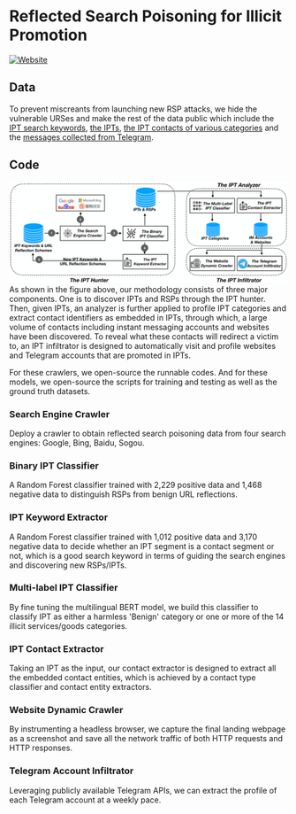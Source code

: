 # Reflected Search Poisoning for Illicit Promotion

 [![Website](https://img.shields.io/badge/Website-here-brightgreen?logo=googlechrome&logoColor=%23000000&labelColor=%23eeeeee
)](https://anonymous-rsp.github.io/)

## Data

To prevent miscreants from launching new RSP attacks, we hide the vulnerable URSes and make the rest of the data public which include the [IPT search keywords](https://drive.google.com/file/d/1AMLvcdFe0I3j9EiwPA5AU73s5uUS6GWQ/view?usp=drive_link), [the IPTs](https://drive.google.com/file/d/1ihXOJW_Vh_0ZFG3y4Gjy-5X0vlKC5MDO/view?usp=drive_link), [the IPT contacts of various categories](https://drive.google.com/file/d/1RoBxILAeisVSs_w-fFkax5uuxa9C5vl4/view?usp=drive_link) and the [messages collected from Telegram](https://drive.google.com/file/d/1ObZc36Ls7k6Hn-qCfHYqOT4k2pTbHltA/view?usp=drive_link).

## Code

![methodology](./img/methodology.png)
As shown in the figure above, our methodology consists of three major components. One is to discover IPTs and RSPs through the IPT hunter. Then, given IPTs, an analyzer is further applied to profile IPT categories and extract contact identifiers as embedded in IPTs, through which, a large volume of contacts including instant messaging accounts and websites have been discovered. To reveal what these contacts will redirect a victim to, an IPT infiltrator is designed to automatically visit and profile  websites and Telegram accounts that are promoted in IPTs.

For these crawlers, we open-source the runnable codes. And for these models, we open-source the scripts for training and testing as well as the ground truth datasets.

### Search Engine Crawler

Deploy a crawler to obtain reflected search poisoning data from four search engines: Google, Bing, Baidu, Sogou.

### Binary IPT Classifier

A Random Forest classifier trained with 2,229 positive data and 1,468 negative data to distinguish RSPs from benign URL reflections. 

### IPT Keyword Extractor

A Random Forest classifier trained with 1,012 positive data and 3,170 negative data to decide whether an IPT segment is a contact segment or not, which is a good search keyword in terms of guiding the search engines and discovering new RSPs/IPTs.

### Multi-label IPT Classifier

By fine tuning the multilingual BERT model, we build this classifier to classify IPT as either a harmless 'Benign' category or one or more of the 14 illicit services/goods categories.

### IPT Contact Extractor

Taking an IPT as the input, our contact extractor is designed to extract all the embedded contact entities, which is achieved by a contact type classifier and contact entity extractors.

### Website Dynamic Crawler

By instrumenting a headless browser, we capture the final landing webpage as a screenshot and save all the network traffic of both HTTP requests and HTTP responses. 

### Telegram Account Infiltrator

Leveraging publicly available Telegram APIs, we can extract the profile of each Telegram account at a weekly pace.

